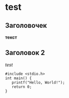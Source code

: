 # test

## Заголовочек

**текст**

## Заголовок 2

_test_

```
#include <stdio.h>
int main() {
   printf("Hello, World!");
   return 0;
}
```